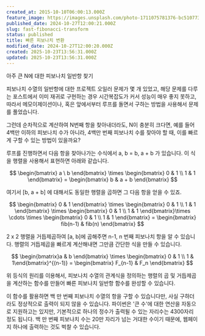 ```yaml
---
created_at: 2015-10-10T06:00:13.000Z
feature_image: https://images.unsplash.com/photo-1711075781376-bc5107736730?crop=entropy&cs=tinysrgb&fit=max&fm=jpg&ixid=M3wxMTc3M3wwfDF8c2VhcmNofDh8fGZpYm9uYWNjaXxlbnwwfHx8fDE3MzAwMTE4NTl8MA&ixlib=rb-4.0.3&q=80&w=2000
published_date: 2024-10-27T12:00:21.000Z
slug: fast-fibonacci-transform
status: published
title: 빠른 피보나치 변환
modified_date: 2024-10-27T12:00:20.000Z
created: 2025-10-23T13:56:31.000Z
updated: 2025-10-23T13:56:31.000Z
---
```


아주 큰 N에 대한 피보나치 일반항 찾기

피보나치 수열의 일반항에 대한 프로젝트 오일러 문제가 몇 개 있었고, 해당 문제를 다루는 포스트에서 이미 재귀로 구현하는 경우 시간복잡도가 커서 성능이 매우 좋지 못하고, 따라서 메모이제이션이나, 혹은 앞에서부터 루프를 돌면서 구하는 방법을 사용해서 문제를 풀었습니다.

그런데 순차적으로 계산하여 N번째 항을 찾아내더라도, N이 충분히 크다면, 예를 들어 4백만 이하의 피보나치 수가 아니라, 4백만 번째 피보나치 수를 찾아야 할 때, 이를 빠르게 구할 수 있는 방법이 있을까요?

루프를 진행하면서 다음 항을 찾아나가는 수식에서 a, b = b, a + b 가 있습니다. 이 식을 행렬을 사용해서 표현하면 아래와 같습니다. 

$$ \begin{bmatrix} a \ b \end{bmatrix} \times \begin{bmatrix} 0 & 1 \\ 1 & 1 \end{bmatrix} = \begin{bmatrix} b & a + b \end{bmatrix} $$

여기서 [b, a + b] 에 대해서도 동일한 행렬을 곱하면 그 다음 항을 얻을 수 있죠.  

$$ \begin{bmatrix} 0 & 1 \end{bmatrix} \times \begin{bmatrix} 0 & 1 \\ 1 & 1 \end{bmatrix} \times \begin{bmatrix} 0 & 1 \\ 1 & 1 \end{bmatrix}\times \cdots \times \begin{bmatrix} 0 & 1 \\ 1 & 1 \end{bmatrix} = \begin{bmatrix} fib(n-1) & fib(n) \end{bmatrix} $$

2 x 2 행렬을 거듭제곱하여 [a, b]에 곱해주면 n-1, n 번째 피보나치 항을 알 수 있습니다. 행렬의 거듭제곱을 빠르게 계산해내면 그만큼 간단한 식을 만들 수 있습니다. 

$$ \begin{bmatrix}a & b \end{bmatrix} \times \begin{bmatrix} 0 & 1 \\ 1 & 1\end{bmatrix}^{(n-1)} = \begin{bmatrix} F_{n-1} & F_n \end{bmatrix} $$

위 등식의 원리를 이용해서, 피보나치 수열의 관계식을 정의하는 행렬의 곱 및 거듭제곱을 계산하는 함수를 만들어 빠른 피보나치 일반항 함수를 완성할 수 있습니다. 

이 함수를 활용하면 백 만 번째 피보나치 수열의 항을 구할 수 있습니다만, 사실 구하더라도 정상적으로 출력이 되지 않을 수 있습니다. 파이썬은 '큰 수'에 대한 연산을 자동으로 지원하고는 있지만, 기본적으로 하나의 정수가 출력될 수 있는 자리수는 4300자리 정도 됩니다. 백 만 번째 피보나치 수는 20만 자리가 넘는 거대한 수이기 때문에, 웹페이지 하나에 출력하는 것도 벅찰 수 있습니다.